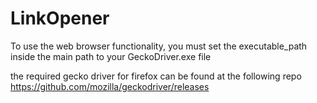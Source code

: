 # LinkOpener
To use the web browser functionality, you must set the executable_path inside the main path to your GeckoDriver.exe file

the required gecko driver for firefox can be found at the following repo https://github.com/mozilla/geckodriver/releases
